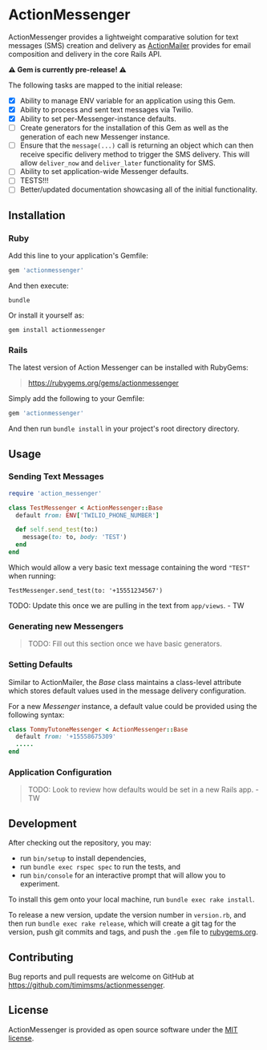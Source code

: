 # ActionMessenger

ActionMessenger provides a lightweight comparative solution for text messages (SMS) creation and delivery as [ActionMailer](https://github.com/rails/rails/tree/master/actionmailer) provides for email composition and delivery in the core Rails API.

**⚠️ Gem is currently pre-release! ⚠️**

The following tasks are mapped to the initial release:

- [x] Ability to manage ENV variable for an application using this Gem.
- [x] Ability to process and sent text messages via Twilio.
- [x] Ability to set per-Messenger-instance defaults.
- [ ] Create generators for the installation of this Gem as well as the generation of each new Messenger instance.
- [ ] Ensure that the `message(...)` call is returning an object which can then receive specific delivery method to trigger the SMS delivery. This will allow `deliver_now` and `deliver_later` functionality for SMS.
- [ ] Ability to set application-wide Messenger defaults.
- [ ] TESTS!!!
- [ ] Better/updated documentation showcasing all of the initial functionality.

## Installation

### Ruby

Add this line to your application's Gemfile:

```ruby
gem 'actionmessenger'
```

And then execute:

```
bundle
```

Or install it yourself as:

```
gem install actionmessenger
```

### Rails


The latest version of Action Messenger can be installed with RubyGems:

> https://rubygems.org/gems/actionmessenger

Simply add the following to your Gemfile:

```ruby
gem 'actionmessenger'
```

And then run `bundle install` in your project's root directory directory.


## Usage

### Sending Text Messages

```ruby
require 'action_messenger'

class TestMessenger < ActionMessenger::Base
  default from: ENV['TWILIO_PHONE_NUMBER']

  def self.send_test(to:)
    message(to: to, body: 'TEST')
  end
end
```

Which would allow a very basic text message containing the word `"TEST"` when running:
```
TestMessenger.send_test(to: '+15551234567')
```

TODO: Update this once we are pulling in the text from `app/views`. - TW


### Generating new Messengers


> TODO: Fill out this section once we have basic generators.


### Setting Defaults

Similar to ActionMailer, the _Base_ class maintains a class-level attribute
which stores default values used in the message delivery configuration.

For a new _Messenger_ instance, a default value could be provided using the following syntax:

```ruby
class TommyTutoneMessenger < ActionMessenger::Base
  default from: '+15558675309'
  .....
end
```

### Application Configuration


> TODO: Look to review how defaults would be set in a new Rails app. - TW


## Development

After checking out the repository, you may:

- run `bin/setup` to install dependencies,
- run `bundle exec rspec spec` to run the tests, and
- run `bin/console` for an interactive prompt that will allow you to experiment.

To install this gem onto your local machine, run `bundle exec rake install`.

To release a new version, update the version number in `version.rb`, and then run `bundle exec rake release`, which will create a git tag for the version, push git commits and tags, and push the `.gem` file to [rubygems.org](https://rubygems.org).

## Contributing

Bug reports and pull requests are welcome on GitHub at https://github.com/timimsms/actionmessenger.

## License

ActionMessenger is provided as open source software under the [MIT license](https://opensource.org/licenses/MIT).
